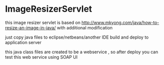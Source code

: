 # ImageResizerServlet
this image resizer servlet is based on http://www.mkyong.com/java/how-to-resize-an-image-in-java/ with additional modification


just copy java files to eclipse/netbeans/another IDE build and deploy to application server 

this java class files are created to be a webservice , so after deploy you can test this web service using SOAP UI
